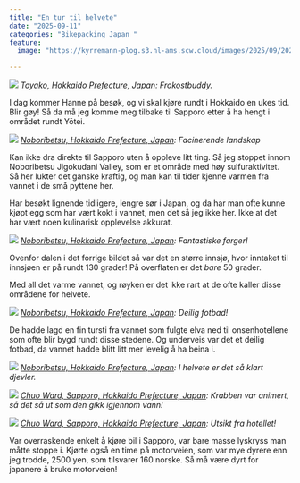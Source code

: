 ```yaml
---
title: "En tur til helvete"
date: "2025-09-11"
categories: "Bikepacking Japan "
feature:
  image: "https://kyrremann-plog.s3.nl-ams.scw.cloud/images/2025/09/20250911_072641.jpg"

---
```



![](https://kyrremann-plog.s3.nl-ams.scw.cloud/images/2025/09/20250911_072641.jpg)
*[Toyako, Hokkaido Prefecture, Japan](https://www.google.com/maps/place/42.644126399722225,140.8442635): Frokostbuddy.*

I dag kommer Hanne på besøk, og vi skal kjøre rundt i Hokkaido en ukes tid. Blir gøy! Så da må jeg komme meg tilbake til Sapporo etter å ha hengt i området rundt Yōtei.


![](https://kyrremann-plog.s3.nl-ams.scw.cloud/images/2025/09/20250911_085653.jpg)
*[Noboribetsu, Hokkaido Prefecture, Japan](https://www.google.com/maps/place/42.498484099722226,141.14872309999998): Facinerende landskap*

Kan ikke dra direkte til Sapporo uten å oppleve litt ting. Så jeg stoppet innom Noboribetsu Jigokudani Valley, som er et område med høy sulfuraktivitet. Så her lukter det ganske kraftig, og man kan til tider kjenne varmen fra vannet i de små pyttene her.

Har besøkt lignende tidligere, lengre sør i Japan, og da har man ofte kunne kjøpt egg som har vært kokt i vannet, men det så jeg ikke her. Ikke at det har vært noen kulinarisk opplevelse akkurat.


![](https://kyrremann-plog.s3.nl-ams.scw.cloud/images/2025/09/20250911_091439.jpg)
*[Noboribetsu, Hokkaido Prefecture, Japan](https://www.google.com/maps/place/42.5026492,141.14801589972222): Fantastiske farger!*

Ovenfor dalen i det forrige bildet så var det en større innsjø, hvor inntaket til innsjøen er på rundt 130 grader! På overflaten er det _bare_ 50 grader.

Med all det varme vannet, og røyken er det ikke rart at de ofte kaller disse områdene for helvete.


![](https://kyrremann-plog.s3.nl-ams.scw.cloud/images/2025/09/20250911_093401.jpg)
*[Noboribetsu, Hokkaido Prefecture, Japan](https://www.google.com/maps/place/42.4990274,141.1413625): Deilig fotbad!*

De hadde lagd en fin tursti fra vannet som fulgte elva ned til onsenhotellene som ofte blir bygd rundt disse stedene. Og underveis var det et deilig fotbad, da vannet hadde blitt litt mer levelig å ha beina i.


![](https://kyrremann-plog.s3.nl-ams.scw.cloud/images/2025/09/20250911_094205.jpg)
*[Noboribetsu, Hokkaido Prefecture, Japan](https://www.google.com/maps/place/42.5015456,141.14128639999998): I helvete er det så klart djevler.*


![](https://kyrremann-plog.s3.nl-ams.scw.cloud/images/2025/09/20250911_150402.jpg)
*[Chuo Ward, Sapporo, Hokkaido Prefecture, Japan](https://www.google.com/maps/place/43.06584959972222,141.35211509972223): Krabben var animert, så det så ut som den gikk igjennom vann!*


![](https://kyrremann-plog.s3.nl-ams.scw.cloud/images/2025/09/20250911_195413.jpg)
*[Chuo Ward, Sapporo, Hokkaido Prefecture, Japan](https://www.google.com/maps/place/43.05613639972222,141.35084689972223): Utsikt fra hotellet!*

Var overraskende enkelt å kjøre bil i Sapporo, var bare masse lyskryss man måtte stoppe i. Kjørte også en time på motorveien, som var mye dyrere enn jeg trodde, 2500 yen, som tilsvarer 160 norske. Så må være dyrt for japanere å bruke motorveien!

